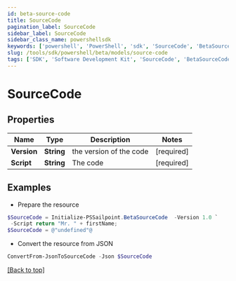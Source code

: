 ```yaml
---
id: beta-source-code
title: SourceCode
pagination_label: SourceCode
sidebar_label: SourceCode
sidebar_class_name: powershellsdk
keywords: ['powershell', 'PowerShell', 'sdk', 'SourceCode', 'BetaSourceCode'] 
slug: /tools/sdk/powershell/beta/models/source-code
tags: ['SDK', 'Software Development Kit', 'SourceCode', 'BetaSourceCode']
---
```



# SourceCode

## Properties

Name | Type | Description | Notes
------------ | ------------- | ------------- | -------------
**Version** | **String** | the version of the code | [required]
**Script** | **String** | The code | [required]

## Examples

- Prepare the resource
```powershell
$SourceCode = Initialize-PSSailpoint.BetaSourceCode  -Version 1.0 `
 -Script return "Mr. " + firstName;
$SourceCode = @"undefined"@
```

- Convert the resource from JSON
```powershell
ConvertFrom-JsonToSourceCode -Json $SourceCode
```


[[Back to top]](#) 

